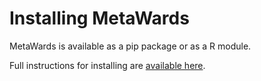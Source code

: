 # Installing MetaWards

MetaWards is available as a pip package or as a R module.

Full instructions for installing are
[available here](https://metawards.org/install.html).
